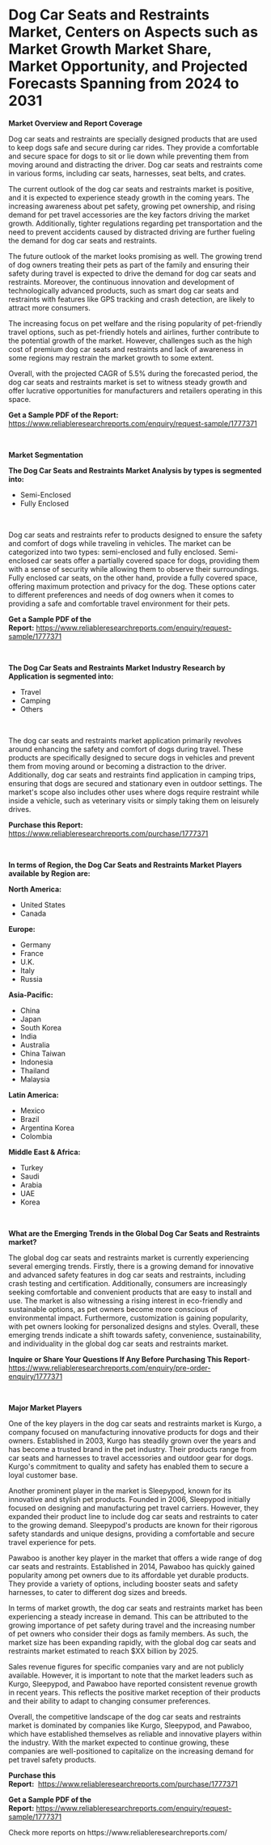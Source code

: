 <p><h1>Dog Car Seats and Restraints Market, Centers on Aspects such as Market Growth Market Share, Market Opportunity, and Projected Forecasts Spanning from 2024 to 2031</h1></p><p><strong>Market Overview and Report Coverage</strong></p>
<p><p>Dog car seats and restraints are specially designed products that are used to keep dogs safe and secure during car rides. They provide a comfortable and secure space for dogs to sit or lie down while preventing them from moving around and distracting the driver. Dog car seats and restraints come in various forms, including car seats, harnesses, seat belts, and crates.</p><p>The current outlook of the dog car seats and restraints market is positive, and it is expected to experience steady growth in the coming years. The increasing awareness about pet safety, growing pet ownership, and rising demand for pet travel accessories are the key factors driving the market growth. Additionally, tighter regulations regarding pet transportation and the need to prevent accidents caused by distracted driving are further fueling the demand for dog car seats and restraints.</p><p>The future outlook of the market looks promising as well. The growing trend of dog owners treating their pets as part of the family and ensuring their safety during travel is expected to drive the demand for dog car seats and restraints. Moreover, the continuous innovation and development of technologically advanced products, such as smart dog car seats and restraints with features like GPS tracking and crash detection, are likely to attract more consumers.</p><p>The increasing focus on pet welfare and the rising popularity of pet-friendly travel options, such as pet-friendly hotels and airlines, further contribute to the potential growth of the market. However, challenges such as the high cost of premium dog car seats and restraints and lack of awareness in some regions may restrain the market growth to some extent.</p><p>Overall, with the projected CAGR of 5.5% during the forecasted period, the dog car seats and restraints market is set to witness steady growth and offer lucrative opportunities for manufacturers and retailers operating in this space.</p></p>
<p><strong>Get a Sample PDF of the Report:</strong> <a href="https://www.reliableresearchreports.com/enquiry/request-sample/1777371">https://www.reliableresearchreports.com/enquiry/request-sample/1777371</a></p>
<p>&nbsp;</p>
<p><strong>Market Segmentation</strong></p>
<p><strong>The Dog Car Seats and Restraints Market Analysis by types is segmented into:</strong></p>
<p><ul><li>Semi-Enclosed</li><li>Fully Enclosed</li></ul></p>
<p>&nbsp;</p>
<p><p>Dog car seats and restraints refer to products designed to ensure the safety and comfort of dogs while traveling in vehicles. The market can be categorized into two types: semi-enclosed and fully enclosed. Semi-enclosed car seats offer a partially covered space for dogs, providing them with a sense of security while allowing them to observe their surroundings. Fully enclosed car seats, on the other hand, provide a fully covered space, offering maximum protection and privacy for the dog. These options cater to different preferences and needs of dog owners when it comes to providing a safe and comfortable travel environment for their pets.</p></p>
<p><strong>Get a Sample PDF of the Report:</strong>&nbsp;<a href="https://www.reliableresearchreports.com/enquiry/request-sample/1777371">https://www.reliableresearchreports.com/enquiry/request-sample/1777371</a></p>
<p>&nbsp;</p>
<p><strong>The Dog Car Seats and Restraints Market Industry Research by Application is segmented into:</strong></p>
<p><ul><li>Travel</li><li>Camping</li><li>Others</li></ul></p>
<p>&nbsp;</p>
<p><p>The dog car seats and restraints market application primarily revolves around enhancing the safety and comfort of dogs during travel. These products are specifically designed to secure dogs in vehicles and prevent them from moving around or becoming a distraction to the driver. Additionally, dog car seats and restraints find application in camping trips, ensuring that dogs are secured and stationary even in outdoor settings. The market's scope also includes other uses where dogs require restraint while inside a vehicle, such as veterinary visits or simply taking them on leisurely drives.</p></p>
<p><strong>Purchase this Report:</strong>&nbsp; <a href="https://www.reliableresearchreports.com/purchase/1777371">https://www.reliableresearchreports.com/purchase/1777371</a></p>
<p>&nbsp;</p>
<p><strong>In terms of Region, the Dog Car Seats and Restraints Market Players available by Region are:</strong></p>
<p>
    <p> <strong> North America: </strong>
        <ul>
            <li>United States</li>
            <li>Canada</li>
        </ul>
        </p> 
    <p> <strong> Europe: </strong>
        <ul>
            <li>Germany</li>
            <li>France</li>
            <li>U.K.</li>
            <li>Italy</li>
            <li>Russia</li>
        </ul>
        </p> 
    <p> <strong> Asia-Pacific: </strong>
        <ul>
            <li>China</li>
            <li>Japan</li>
            <li>South Korea</li>
            <li>India</li>
            <li>Australia</li>
            <li>China Taiwan</li>
            <li>Indonesia</li>
            <li>Thailand</li>
            <li>Malaysia</li>
        </ul>
        </p> 
    <p> <strong> Latin America: </strong>
        <ul>
            <li>Mexico</li>
            <li>Brazil</li>
            <li>Argentina Korea</li>
            <li>Colombia</li>
        </ul>
        </p> 
    <p> <strong> Middle East & Africa: </strong>
        <ul>
            <li>Turkey</li>
            <li>Saudi</li>
            <li>Arabia</li>
            <li>UAE</li>
            <li>Korea</li>
        </ul>
    </p>
    </p>
<p>&nbsp;</p>
<p><strong>What are the Emerging Trends in the Global Dog Car Seats and Restraints market?</strong></p>
<p><p>The global dog car seats and restraints market is currently experiencing several emerging trends. Firstly, there is a growing demand for innovative and advanced safety features in dog car seats and restraints, including crash testing and certification. Additionally, consumers are increasingly seeking comfortable and convenient products that are easy to install and use. The market is also witnessing a rising interest in eco-friendly and sustainable options, as pet owners become more conscious of environmental impact. Furthermore, customization is gaining popularity, with pet owners looking for personalized designs and styles. Overall, these emerging trends indicate a shift towards safety, convenience, sustainability, and individuality in the global dog car seats and restraints market.</p></p>
<p><strong>Inquire or Share Your Questions If Any Before Purchasing This Report</strong>- <a href="https://www.reliableresearchreports.com/enquiry/pre-order-enquiry/1777371">https://www.reliableresearchreports.com/enquiry/pre-order-enquiry/1777371</a></p>
<p>&nbsp;</p>
<p><strong>Major Market Players</strong></p>
<p><p>One of the key players in the dog car seats and restraints market is Kurgo, a company focused on manufacturing innovative products for dogs and their owners. Established in 2003, Kurgo has steadily grown over the years and has become a trusted brand in the pet industry. Their products range from car seats and harnesses to travel accessories and outdoor gear for dogs. Kurgo's commitment to quality and safety has enabled them to secure a loyal customer base.</p><p>Another prominent player in the market is Sleepypod, known for its innovative and stylish pet products. Founded in 2006, Sleepypod initially focused on designing and manufacturing pet travel carriers. However, they expanded their product line to include dog car seats and restraints to cater to the growing demand. Sleepypod's products are known for their rigorous safety standards and unique designs, providing a comfortable and secure travel experience for pets.</p><p>Pawaboo is another key player in the market that offers a wide range of dog car seats and restraints. Established in 2014, Pawaboo has quickly gained popularity among pet owners due to its affordable yet durable products. They provide a variety of options, including booster seats and safety harnesses, to cater to different dog sizes and breeds.</p><p>In terms of market growth, the dog car seats and restraints market has been experiencing a steady increase in demand. This can be attributed to the growing importance of pet safety during travel and the increasing number of pet owners who consider their dogs as family members. As such, the market size has been expanding rapidly, with the global dog car seats and restraints market estimated to reach $XX billion by 2025.</p><p>Sales revenue figures for specific companies vary and are not publicly available. However, it is important to note that the market leaders such as Kurgo, Sleepypod, and Pawaboo have reported consistent revenue growth in recent years. This reflects the positive market reception of their products and their ability to adapt to changing consumer preferences.</p><p>Overall, the competitive landscape of the dog car seats and restraints market is dominated by companies like Kurgo, Sleepypod, and Pawaboo, which have established themselves as reliable and innovative players within the industry. With the market expected to continue growing, these companies are well-positioned to capitalize on the increasing demand for pet travel safety products.</p></p>
<p><strong>Purchase this Report:</strong>&nbsp;&nbsp;<a href="https://www.reliableresearchreports.com/purchase/1777371">https://www.reliableresearchreports.com/purchase/1777371</a></p>
<p></p>
<p><strong>Get a Sample PDF of the Report:</strong>&nbsp;<a href="https://www.reliableresearchreports.com/enquiry/request-sample/1777371">https://www.reliableresearchreports.com/enquiry/request-sample/1777371</a></p>
<p>Check more reports on https://www.reliableresearchreports.com/</p>